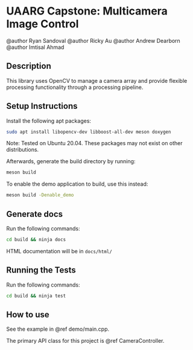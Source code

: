 # UAARG Capstone: Multicamera Image Control

@author Ryan Sandoval
@author Ricky Au
@author Andrew Dearborn
@author Imtisal Ahmad

## Description

This library uses OpenCV to manage a camera array and provide flexible processing 
functionality through a processing pipeline.

## Setup Instructions

Install the following apt packages:
```bash
sudo apt install libopencv-dev libboost-all-dev meson doxygen
```
Note: Tested on Ubuntu 20.04. These packages may not exist on other distributions.

Afterwards, generate the build directory by running:

```bash
meson build
```

To enable the demo application to build, use this instead:

```bash
meson build -Denable_demo
```

## Generate docs

Run the following commands:

```bash
cd build && ninja docs
```

HTML documentation will be in `docs/html/`

## Running the Tests

Run the following commands:

```bash
cd build && ninja test
```

## How to use

See the example in @ref demo/main.cpp.

The primary API class for this project is @ref CameraController.